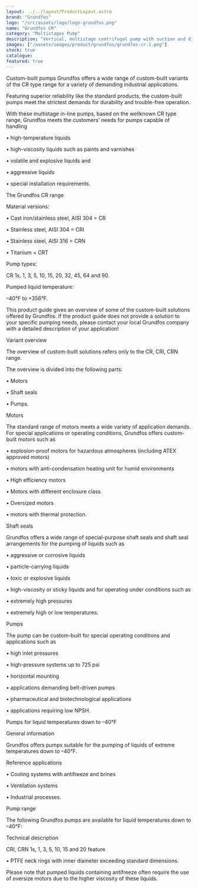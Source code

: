 ```yaml
---
layout: ../../layout/ProductLayout.astro
brand: "Grundfos"
logo: "/src/assets/logo/logo-grundfos.png"
name: "Grundfos CR"
category: "Multistages Pump"
description: "Vertical, multistage centrifugal pump with suction and discharge ports on the same level. The pump head and base are in cast iron - all other wetted parts are in stainless steel (EN 1.4301)"
images: ["/assets/images/product/grundfos/grundfos-cr-1.png"]
stock: true
catalogue:
featured: true
---
```


Custom-built pumps
Grundfos offers a wide range of custom-built variants of the CR type range for a variety of demanding industrial applications.

Featuring superior reliability like the standard products, the custom-built pumps meet the strictest demands for durability and trouble-free operation.

With these multistage in-line pumps, based on the wellknown CR type range, Grundfos meets the customers’ needs for pumps capable of handling

• high-temperature liquids

• high-viscosity liquids such as paints and varnishes

• volatile and explosive liquids and

• aggressive liquids

• special installation requirements.

The Grundfos CR range

Material versions:

• Cast iron/stainless steel, AISI 304 = CR

• Stainless steel, AISI 304 = CRI

• Stainless steel, AISI 316 = CRN

• Titanium = CRT

Pump types:

CR 1s, 1, 3, 5, 10, 15, 20, 32, 45, 64 and 90.

Pumped liquid temperature:

–40°F to +356°F.

This product guide gives an overview of some of the custom-built solutions offered by Grundfos. If the product guide does not provide a solution to your specific pumping needs, please contact your local Grundfos company with a detailed description of your application!

Variant overview

The overview of custom-built solutions refers only to the CR, CRI, CRN range.

The overview is divided into the following parts:

• Motors

• Shaft seals

• Pumps.

Motors

The standard range of motors meets a wide variety of application demands. For special applications or operating conditions, Grundfos offers custom-built motors such as

• explosion-proof motors for hazardous atmospheres (including ATEX approved motors)

• motors with anti-condensation heating unit for humid environments

• High efficiency motors

• Motors with different enclosure class

• Oversized motors

• motors with thermal protection.

Shaft seals

Grundfos offers a wide range of special-purpose shaft seals and shaft seal arrangements for the pumping of liquids such as

• aggressive or corrosive liquids

• particle-carrying liquids

• toxic or explosive liquids

• high-viscosity or sticky liquids and for operating under conditions such as

• extremely high pressures

• extremely high or low temperatures.

Pumps

The pump can be custom-built for special operating conditions and applications such as

• high inlet pressures

• high-pressure systems up to 725 psi

• horizontal mounting

• applications demanding belt-driven pumps

• pharmaceutical and biotechnological applications

• applications requiring low NPSH.

Pumps for liquid temperatures down to –40°F

General information

Grundfos offers pumps suitable for the pumping of liquids of extreme temperatures down to –40°F.

Reference applications

• Cooling systems with antifreeze and brines

• Ventilation systems

• Industrial processes.

Pump range

The following Grundfos pumps are available for liquid temperatures down to –40°F:

Technical description

CRI, CRN 1s, 1, 3, 5, 10, 15 and 20 feature

• PTFE neck rings with inner diameter exceeding standard dimensions.

Please note that pumped liquids containing antifreeze often require the use of oversize motors due to the higher viscosity of these liquids.
